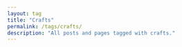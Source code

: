 ```yaml
---
layout: tag
title: "Crafts"
permalink: /tags/crafts/
description: "All posts and pages tagged with crafts."
---
```

